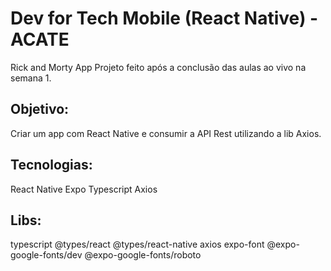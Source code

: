 # Dev for Tech Mobile (React Native) - ACATE

Rick and Morty App
Projeto feito após a conclusão das aulas ao vivo na semana 1.

## Objetivo:
Criar um app com React Native e consumir a API Rest utilizando a lib Axios. 
## Tecnologias:
React Native
Expo
Typescript
Axios
## Libs:
typescript
@types/react
@types/react-native
axios
expo-font
@expo-google-fonts/dev
@expo-google-fonts/roboto
